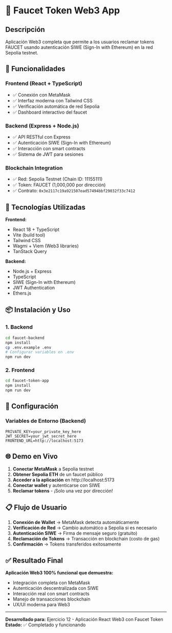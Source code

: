 # 🚰 Faucet Token Web3 App

## Descripción
Aplicación Web3 completa que permite a los usuarios reclamar tokens FAUCET usando autenticación SIWE (Sign-In with Ethereum) en la red Sepolia testnet.

## 🎯 Funcionalidades

### Frontend (React + TypeScript)
- ✅ Conexión con MetaMask
- ✅ Interfaz moderna con Tailwind CSS
- ✅ Verificación automática de red Sepolia
- ✅ Dashboard interactivo del faucet

### Backend (Express + Node.js)
- ✅ API RESTful con Express
- ✅ Autenticación SIWE (Sign-In with Ethereum)
- ✅ Interacción con smart contracts
- ✅ Sistema de JWT para sesiones

### Blockchain Integration
- ✅ Red: Sepolia Testnet (Chain ID: 11155111)
- ✅ Token: FAUCET (1,000,000 por dirección)
- ✅ Contrato: `0x3e2117c19a921507ead57494bbf29032f33c7412`

## 🚀 Tecnologías Utilizadas

**Frontend:**
- React 18 + TypeScript
- Vite (build tool)
- Tailwind CSS
- Wagmi + Viem (Web3 libraries)
- TanStack Query

**Backend:**
- Node.js + Express
- TypeScript
- SIWE (Sign-In with Ethereum)
- JWT Authentication
- Ethers.js

## 📦 Instalación y Uso

### 1. Backend
```bash
cd faucet-backend
npm install
cp .env.example .env
# Configurar variables en .env
npm run dev
```

### 2. Frontend
```bash
cd faucet-token-app
npm install
npm run dev
```

## 🔧 Configuración

### Variables de Entorno (Backend)
```env
PRIVATE_KEY=your_private_key_here
JWT_SECRET=your_jwt_secret_here
FRONTEND_URL=http://localhost:5173
```

## 🌐 Demo en Vivo

1. **Conectar MetaMask** a Sepolia testnet
2. **Obtener Sepolia ETH** de un faucet público
3. **Acceder a la aplicación** en http://localhost:5173
4. **Conectar wallet** y autenticarse con SIWE
5. **Reclamar tokens** - ¡Solo una vez por dirección!

## 📋 Flujo de Usuario

1. **Conexión de Wallet** → MetaMask detecta automáticamente
2. **Verificación de Red** → Cambio automático a Sepolia si es necesario
3. **Autenticación SIWE** → Firma de mensaje seguro (gratuito)
4. **Reclamación de Tokens** → Transacción en blockchain (costo de gas)
5. **Confirmación** → Tokens transferidos exitosamente

## ✅ Resultado Final

**Aplicación Web3 100% funcional que demuestra:**
- Integración completa con MetaMask
- Autenticación descentralizada con SIWE
- Interacción real con smart contracts
- Manejo de transacciones blockchain
- UX/UI moderna para Web3

---

**Desarrollado para:** Ejercicio 12 - Aplicación React Web3 con Faucet Token  
**Estado:** ✅ Completado y funcionando